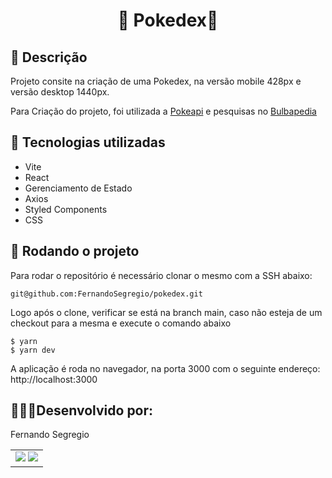 <h1 align="center">🏐 Pokedex🏐</h1>

## :memo: Descrição
Projeto consite na criação de uma Pokedex, na versão mobile 428px e versão desktop 1440px.

Para Criação do projeto, foi utilizada a <a href="https://pokeapi.co/">Pokeapi</a> e pesquisas no <a href="https://bulbapedia.bulbagarden.net/wiki/Main_Page">Bulbapedia</a>

## :wrench: Tecnologias utilizadas
* Vite
* React
* Gerenciamento de Estado
* Axios
* Styled Components
* CSS

## :rocket: Rodando o projeto
Para rodar o repositório é necessário clonar o mesmo com a SSH abaixo:
```
git@github.com:FernandoSegregio/pokedex.git
```
Logo após o clone, verificar se está na branch main, caso não esteja de um checkout para a mesma e execute o comando abaixo

```
$ yarn
$ yarn dev
```
A aplicação é roda no navegador, na porta 3000 com o seguinte endereço: http://localhost:3000

## 👨🏻‍💻Desenvolvido por:

Fernando Segregio

<table>
  <tr>
    <td align="center">
       <a href="www.linkedin.com/in/fernando-segregio" target="_blank"><img src="https://img.shields.io/badge/-LinkedIn-%230077B5?style=for-the-badge&logo=linkedin&logoColor=white"       target="_blank"></a> 
  <a href = "mailto:segregio@gmail.com"><img src="https://img.shields.io/badge/-Gmail-%23333?style=for-the-badge&logo=gmail&logoColor=white" target="_blank"></a>
      </a>
    </td>
  </tr>
</table>
